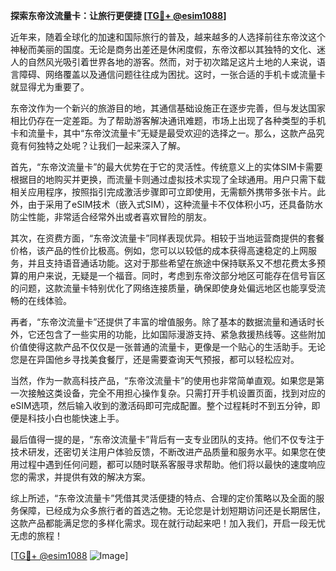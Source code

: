 **探索东帝汶流量卡：让旅行更便捷 [[TG💪+ @esim1088](https://t.me/s/esim1088)]**

近年来，随着全球化的加速和国际旅行的普及，越来越多的人选择前往东帝汶这个神秘而美丽的国度。无论是商务出差还是休闲度假，东帝汶都以其独特的文化、迷人的自然风光吸引着世界各地的游客。然而，对于初次踏足这片土地的人来说，语言障碍、网络覆盖以及通信问题往往成为困扰。这时，一张合适的手机卡或流量卡就显得尤为重要了。

东帝汶作为一个新兴的旅游目的地，其通信基础设施正在逐步完善，但与发达国家相比仍存在一定差距。为了帮助游客解决通讯难题，市场上出现了各种类型的手机卡和流量卡，其中“东帝汶流量卡”无疑是最受欢迎的选择之一。那么，这款产品究竟有何独特之处呢？让我们一起来深入了解。

首先，“东帝汶流量卡”的最大优势在于它的灵活性。传统意义上的实体SIM卡需要根据目的地购买并更换，而流量卡则通过虚拟技术实现了全球通用。用户只需下载相关应用程序，按照指引完成激活步骤即可立即使用，无需额外携带多张卡片。此外，由于采用了eSIM技术（嵌入式SIM），这种流量卡不仅体积小巧，还具备防水防尘性能，非常适合经常外出或者喜欢冒险的朋友。

其次，在资费方面，“东帝汶流量卡”同样表现优异。相较于当地运营商提供的套餐价格，该产品的性价比极高。例如，您可以以较低的成本获得高速稳定的上网服务，并且支持语音通话功能。这对于那些希望在旅途中保持联系又不想花费太多预算的用户来说，无疑是一个福音。同时，考虑到东帝汶部分地区可能存在信号盲区的问题，这款流量卡特别优化了网络连接质量，确保即使身处偏远地区也能享受流畅的在线体验。

再者，“东帝汶流量卡”还提供了丰富的增值服务。除了基本的数据流量和通话时长外，它还包含了一些实用的功能，比如国际漫游支持、紧急救援热线等。这些附加价值使得这款产品不仅仅是一张普通的流量卡，更像是一个贴心的生活助手。无论您是在异国他乡寻找美食餐厅，还是需要查询天气预报，都可以轻松应对。

当然，作为一款高科技产品，“东帝汶流量卡”的使用也非常简单直观。如果您是第一次接触这类设备，完全不用担心操作复杂。只需打开手机设置页面，找到对应的eSIM选项，然后输入收到的激活码即可完成配置。整个过程耗时不到五分钟，即便是科技小白也能快速上手。

最后值得一提的是，“东帝汶流量卡”背后有一支专业团队的支持。他们不仅专注于技术研发，还密切关注用户体验反馈，不断改进产品质量和服务水平。如果您在使用过程中遇到任何问题，都可以随时联系客服寻求帮助。他们将以最快的速度响应您的需求，并提供有效的解决方案。

综上所述，“东帝汶流量卡”凭借其灵活便捷的特点、合理的定价策略以及全面的服务保障，已经成为众多旅行者的首选之物。无论您是计划短期访问还是长期居住，这款产品都能满足您的多样化需求。现在就行动起来吧！加入我们，开启一段无忧无虑的旅程！

[[TG💪+ @esim1088](https://t.me/s/esim1088) ![Image](https://i.postimg.cc/4NQfJmqS/Snipaste-2025-05-13-00-14-12.png)]